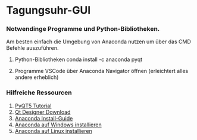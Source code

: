 # Tagungsuhr-GUI
### Notwendinge Programme und Python-Bibliotheken. 
Am besten einfach die Umgebung von Anaconda nutzen um über das CMD Befehle auszuführen.

1. Python-Bibliotheken
conda install -c anaconda pyqt

2. Programme
VSCode über Anaconda Navigator öffnen (erleichtert alles andere erheblich)

### Hilfreiche Ressourcen
1. [PyQT5 Tutorial](https://www.youtube.com/watch?v=Vde5SH8e1OQ&list=PLzMcBGfZo4-lB8MZfHPLTEHO9zJDDLpYj "PyQT5 Tutorial auf Youtube")
2. [Qt Designer Download](https://build-system.fman.io/qt-designer-download "Qt designer")
3. [Anaconda Install-Guide](https://www.youtube.com/watch?v=YJC6ldI3hWk "Anaconda Install-Guide auf Youtube")
4. [Anaconda auf Windows installieren](https://docs.anaconda.com/anaconda/install/windows/ "Anaconda auf Windows installieren")
5. [Anaconda auf Linux installieren](https://docs.anaconda.com/anaconda/install/linux/ "Anaconda auf Linux installieren")
